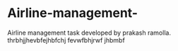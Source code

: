 # Airline-management-
Airline management task developed by prakash ramolla.
thrbhjjhevbfejhbfchj fevwfbhjrwf jhbmbf
